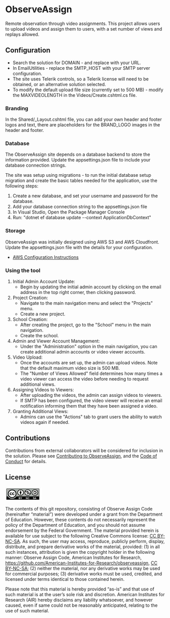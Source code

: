 # ObserveAssign
Remote observation through video assignments. This project allows users to upload videos and assign them to users, with a set number of views and replays allowed.

## Configuration
- Search the solution for DOMAIN - and replace with your URL.
- In EmailUtilities - replace the SMTP_HOST with your SMTP server configuration.
- The site uses Telerik controls, so a Telerik license will need to be obtained, or an alternative solution selected.
- To modify the default upload file size (currently set to 500 MB) - modify the MAXVIDEOLENGTH in the Videos/Create.cshtml.cs file.

### Branding
In the Shared/_Layout.cshtml file, you can add your own header and footer logos and text, there are placeholders for the BRAND_LOGO images in the header and footer.

### Database
The ObserveAssign site depends on a database backend to store the information provided. Update the appsettings.json file to include your database connection strings.

The site was setup using migrations - to run the initial database setup migration and create the basic tables needed for the application, use the following steps:
1. Create a new database, and set your username and password for the database.
1. Add your database connection string to the appsettings.json file
1. In Visual Studio, Open the Package Manager Console
1. Run: "dotnet ef database update --context ApplicationDbContext"

### Storage
ObserveAssign was initially designed using AWS S3 and AWS Cloudfront. Update the appsettings.json file with the details for your configuration.
- [AWS Configuration Instructions](.github/AWS_CONFIGURATION_INSTRUCTIONS.md)

### Using the tool
1.	Initial Admin Account Update: 
    - Begin by updating the initial admin account by clicking on the email address in the top right corner, then clicking password.
2.	Project Creation: 
    - Navigate to the main navigation menu and select the "Projects" menu.
    - Create a new project.
3.	School Creation: 
    -	 After creating the project, go to the "School" menu in the main navigation.
    -	Create the school.
4.	Admin and Viewer Account Management: 
    -	Under the "Administration" option in the main navigation, you can create additional admin accounts or video viewer accounts.
5.	Video Upload: 
    -	Once the accounts are set up, the admin can upload videos. Note that the default maximum video size is 500 MB.
    -	The "Number of Views Allowed" field determines how many times a video viewer can access the video before needing to request additional views.
6.	Assigning Videos to Viewers: 
    -	After uploading the videos, the admin can assign videos to viewers.
    -	If SMTP has been configured, the video viewer will receive an email notification informing them that they have been assigned a video.
7.	Granting Additional Views: 
    -	Admins can use the "Actions" tab to grant users the ability to watch videos again if needed.


## Contributions

Contributions from external collaborators will be considered for inclusion in the solution. Please see [Contributing to ObserveAssign](.github/CONTRIBUTING.md), and the [Code of Conduct](CODE_OF_CONDUCT.md) for details.

## License

<img src=".github/img/cc.jpg" />

The contents of this git repository, consisting of Observe Assign Code (hereinafter “material”) were developed under a grant from the Department of Education. However, these contents do not necessarily represent the policy of the Department of Education, and you should not assume endorsement by the Federal Government. The material provided herein is available for use subject to the following Creative Commons license: [CC BY-NC-SA](LICENSE.md). As such, the user may access, reproduce, publicly perform, display, distribute, and prepare derivative works of the material, provided: (1) in all such instances, attribution is given the copyright holder in the following manner: Observe Assign Code, American Institutes for Research, https://github.com/American-Institutes-for-Research/observeassign, [CC BY-NC-SA](LICENSE.md); (2) neither the material, nor any derivative works may be used for commercial purposes; (3) derivative works must be used, credited, and licensed under terms identical to those contained herein.

Please note that this material is hereby provided “as-is” and that use of such material is at the user’s sole risk and discretion. American Institutes for Research (AIR) hereby disclaims any liability whatsoever, and however caused, even if same could not be reasonably anticipated, relating to the use of such material.
